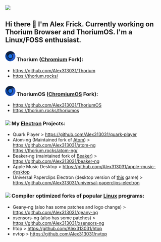 <img src="https://github.com/Alex313031/Thorium/blob/main/logos/STAGING/thorium_bubbles.svg" width="64"></img>
## Hi there 👋 I'm Alex Frick. Currently working on Thorium Browser and ThoriumOS. I'm a Linux/FOSS enthusiast.

### <img src="https://github.com/Alex313031/Thorium/blob/main/logos/NEW/thorium.svg" width="32"> Thorium ([Chromium](https://www.chromium.org/) Fork):
 - https://github.com/Alex313031/Thorium
 - https://thorium.rocks/

### <img src="https://github.com/Alex313031/Thorium/blob/main/logos/NEW/thorium.svg" width="32"> ThoriumOS ([ChromiumOS](https://www.chromium.org/chromium-os/) Fork):
 - https://github.com/Alex313031/ThoriumOS
 - https://thorium.rocks/thoriumos

### <img src="https://github.com/Alex313031/Thorium/blob/main/logos/STAGING/electron.svg" width="32"> My [Electron](https://www.electronjs.org/) Projects:
 - Quark Player > https://github.com/Alex313031/quark-player
 - Atom-ng (Maintained fork of [Atom](https://github.com/atom/atom)) > https://github.com/Alex313031/atom-ng \
   https://thorium.rocks/atom-ng/
 - Beaker-ng (maintained fork of [Beaker](https://thorium.rocks/docs.beakerbrowser.com/)) > https://github.com/Alex313031/beaker-ng
 - Apple Music Desktop > https://github.com/Alex313031/apple-music-desktop
 - Universal Paperclips Electron (desktop version of [this](https://www.decisionproblem.com/paperclips/index2.html) game) > https://github.com/Alex313031/universal-paperclips-electron

### <img src="https://github.com/Alex313031/Thorium/blob/main/logos/STAGING/Tux.svg" width="32"> Compiler optimized forks of popular [Linux](https://linux.net/) programs:
 - Geany-ng (also has some patches and logo change) > https://github.com/Alex313031/geany-ng
 - xsensors-ng (also has some patches) > https://github.com/Alex313031/xsensors-ng
 - htop > https://github.com/Alex313031/htop
 - nvtop > https://github.com/Alex313031/nvtop

<!--
**Alex313031/alex313031** is a ✨ _special_ ✨ repository because its `README.md` (this file) appears on your GitHub profile.

Here are some ideas to get you started:

- 🔭 I’m currently working on ...
- 🌱 I’m currently learning ...
- 👯 I’m looking to collaborate on ...
- 🤔 I’m looking for help with ...
- 💬 Ask me about ...
- 📫 How to reach me: ...
- 😄 Pronouns: ...
- ⚡ Fun fact: ...
-->
